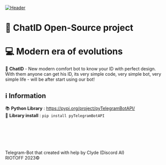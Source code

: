 [![Header](https://cdn.discordapp.com/attachments/1119628609649397893/1129718438873534492/image.png)](https://t.me/x_chatID_bot)

# 💬 ChatID Open-Source project
# 💻 Modern era of evolutions
💬 **ChatID** - New modern comfort bot to know your ID with perfect design. With them anyone can get his ID, its very simple code, very simple bot, very simple life - will be after start using our bot!
<br />
## ℹ Information
📚 **Python Library** : https://pypi.org/project/pyTelegramBotAPI/
<br />
🔧 **Library install** : ``pip install pyTelegramBotAPI``
<br />
<br />
<br />
<br />
<br />
<br />
<br />
Telegram-Bot that created with help by Clyde (Discord AI)
<br />
RIOTOFF 2023©
